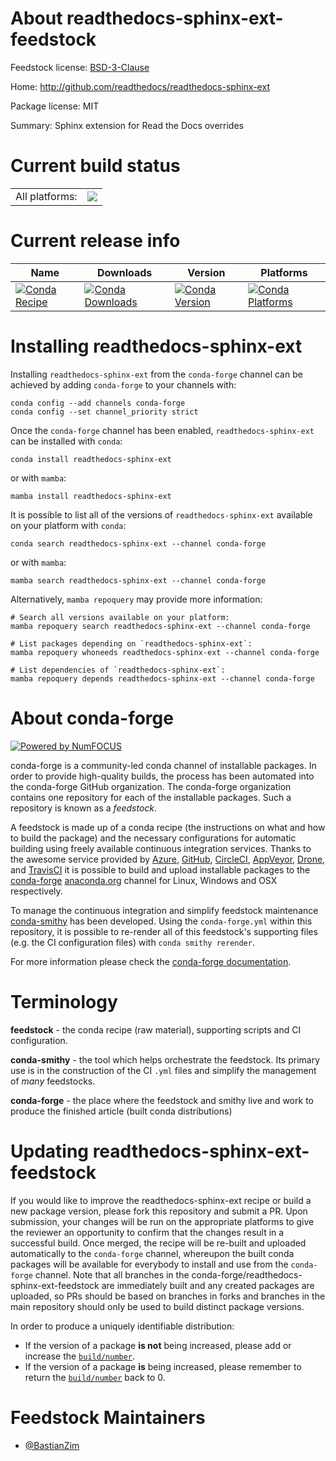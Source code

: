 About readthedocs-sphinx-ext-feedstock
======================================

Feedstock license: [BSD-3-Clause](https://github.com/conda-forge/readthedocs-sphinx-ext-feedstock/blob/main/LICENSE.txt)

Home: http://github.com/readthedocs/readthedocs-sphinx-ext

Package license: MIT

Summary: Sphinx extension for Read the Docs overrides

Current build status
====================


<table><tr><td>All platforms:</td>
    <td>
      <a href="https://dev.azure.com/conda-forge/feedstock-builds/_build/latest?definitionId=18609&branchName=main">
        <img src="https://dev.azure.com/conda-forge/feedstock-builds/_apis/build/status/readthedocs-sphinx-ext-feedstock?branchName=main">
      </a>
    </td>
  </tr>
</table>

Current release info
====================

| Name | Downloads | Version | Platforms |
| --- | --- | --- | --- |
| [![Conda Recipe](https://img.shields.io/badge/recipe-readthedocs--sphinx--ext-green.svg)](https://anaconda.org/conda-forge/readthedocs-sphinx-ext) | [![Conda Downloads](https://img.shields.io/conda/dn/conda-forge/readthedocs-sphinx-ext.svg)](https://anaconda.org/conda-forge/readthedocs-sphinx-ext) | [![Conda Version](https://img.shields.io/conda/vn/conda-forge/readthedocs-sphinx-ext.svg)](https://anaconda.org/conda-forge/readthedocs-sphinx-ext) | [![Conda Platforms](https://img.shields.io/conda/pn/conda-forge/readthedocs-sphinx-ext.svg)](https://anaconda.org/conda-forge/readthedocs-sphinx-ext) |

Installing readthedocs-sphinx-ext
=================================

Installing `readthedocs-sphinx-ext` from the `conda-forge` channel can be achieved by adding `conda-forge` to your channels with:

```
conda config --add channels conda-forge
conda config --set channel_priority strict
```

Once the `conda-forge` channel has been enabled, `readthedocs-sphinx-ext` can be installed with `conda`:

```
conda install readthedocs-sphinx-ext
```

or with `mamba`:

```
mamba install readthedocs-sphinx-ext
```

It is possible to list all of the versions of `readthedocs-sphinx-ext` available on your platform with `conda`:

```
conda search readthedocs-sphinx-ext --channel conda-forge
```

or with `mamba`:

```
mamba search readthedocs-sphinx-ext --channel conda-forge
```

Alternatively, `mamba repoquery` may provide more information:

```
# Search all versions available on your platform:
mamba repoquery search readthedocs-sphinx-ext --channel conda-forge

# List packages depending on `readthedocs-sphinx-ext`:
mamba repoquery whoneeds readthedocs-sphinx-ext --channel conda-forge

# List dependencies of `readthedocs-sphinx-ext`:
mamba repoquery depends readthedocs-sphinx-ext --channel conda-forge
```


About conda-forge
=================

[![Powered by
NumFOCUS](https://img.shields.io/badge/powered%20by-NumFOCUS-orange.svg?style=flat&colorA=E1523D&colorB=007D8A)](https://numfocus.org)

conda-forge is a community-led conda channel of installable packages.
In order to provide high-quality builds, the process has been automated into the
conda-forge GitHub organization. The conda-forge organization contains one repository
for each of the installable packages. Such a repository is known as a *feedstock*.

A feedstock is made up of a conda recipe (the instructions on what and how to build
the package) and the necessary configurations for automatic building using freely
available continuous integration services. Thanks to the awesome service provided by
[Azure](https://azure.microsoft.com/en-us/services/devops/), [GitHub](https://github.com/),
[CircleCI](https://circleci.com/), [AppVeyor](https://www.appveyor.com/),
[Drone](https://cloud.drone.io/welcome), and [TravisCI](https://travis-ci.com/)
it is possible to build and upload installable packages to the
[conda-forge](https://anaconda.org/conda-forge) [anaconda.org](https://anaconda.org/)
channel for Linux, Windows and OSX respectively.

To manage the continuous integration and simplify feedstock maintenance
[conda-smithy](https://github.com/conda-forge/conda-smithy) has been developed.
Using the ``conda-forge.yml`` within this repository, it is possible to re-render all of
this feedstock's supporting files (e.g. the CI configuration files) with ``conda smithy rerender``.

For more information please check the [conda-forge documentation](https://conda-forge.org/docs/).

Terminology
===========

**feedstock** - the conda recipe (raw material), supporting scripts and CI configuration.

**conda-smithy** - the tool which helps orchestrate the feedstock.
                   Its primary use is in the construction of the CI ``.yml`` files
                   and simplify the management of *many* feedstocks.

**conda-forge** - the place where the feedstock and smithy live and work to
                  produce the finished article (built conda distributions)


Updating readthedocs-sphinx-ext-feedstock
=========================================

If you would like to improve the readthedocs-sphinx-ext recipe or build a new
package version, please fork this repository and submit a PR. Upon submission,
your changes will be run on the appropriate platforms to give the reviewer an
opportunity to confirm that the changes result in a successful build. Once
merged, the recipe will be re-built and uploaded automatically to the
`conda-forge` channel, whereupon the built conda packages will be available for
everybody to install and use from the `conda-forge` channel.
Note that all branches in the conda-forge/readthedocs-sphinx-ext-feedstock are
immediately built and any created packages are uploaded, so PRs should be based
on branches in forks and branches in the main repository should only be used to
build distinct package versions.

In order to produce a uniquely identifiable distribution:
 * If the version of a package **is not** being increased, please add or increase
   the [``build/number``](https://docs.conda.io/projects/conda-build/en/latest/resources/define-metadata.html#build-number-and-string).
 * If the version of a package **is** being increased, please remember to return
   the [``build/number``](https://docs.conda.io/projects/conda-build/en/latest/resources/define-metadata.html#build-number-and-string)
   back to 0.

Feedstock Maintainers
=====================

* [@BastianZim](https://github.com/BastianZim/)

